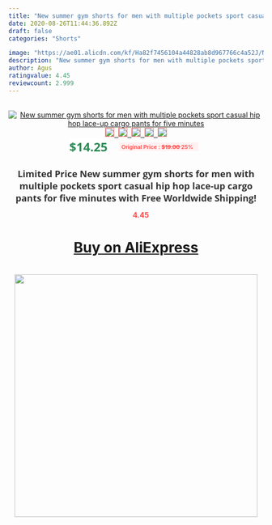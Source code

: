 ```yaml
---
title: "New summer gym shorts for men with multiple pockets sport casual hip hop lace-up cargo pants for five minutes"
date: 2020-08-26T11:44:36.892Z
draft: false
categories: "Shorts"

image: "https://ae01.alicdn.com/kf/Ha82f7456104a44828ab8d967766c4a52J/New-summer-gym-shorts-for-men-with-multiple-pockets-sport-casual-hip-hop-lace-up-cargo.jpg"
description: "New summer gym shorts for men with multiple pockets sport casual hip hop lace-up cargo pants for five minutes"
author: Agus
ratingvalue: 4.45
reviewcount: 2.999
---
```

<br>
<div style="text-align: center;">
<a href="https://s.click.aliexpress.com/e/_A8fC2h" target="_blank" rel="nofollow noopener noreferrer"><img alt="New summer gym shorts for men with multiple pockets sport casual hip hop lace-up cargo pants for five minutes" class="magnifier-image" src="https://ae01.alicdn.com/kf/Ha82f7456104a44828ab8d967766c4a52J/New-summer-gym-shorts-for-men-with-multiple-pockets-sport-casual-hip-hop-lace-up-cargo.jpg_640x640.jpg">
<br>
<img style="border:1px solid salmon" src="https://ae01.alicdn.com/kf/Ha82f7456104a44828ab8d967766c4a52J/New-summer-gym-shorts-for-men-with-multiple-pockets-sport-casual-hip-hop-lace-up-cargo.jpg_120x120.jpg">&nbsp;&nbsp;<img style="border:1px solid salmon" src="https://ae01.alicdn.com/kf/H2dd40fd6a9b646dc8cdff8480f6f41e3t/New-summer-gym-shorts-for-men-with-multiple-pockets-sport-casual-hip-hop-lace-up-cargo.jpg_120x120.jpg">&nbsp;&nbsp;<img style="border:1px solid salmon" src="https://ae01.alicdn.com/kf/H094f20ef40f64079b9497d2f2c70cfed8/New-summer-gym-shorts-for-men-with-multiple-pockets-sport-casual-hip-hop-lace-up-cargo.jpg_120x120.jpg">&nbsp;&nbsp;<img style="border:1px solid salmon" src="https://ae01.alicdn.com/kf/H7b6a69e337c14eba867820f7b45ad325z/New-summer-gym-shorts-for-men-with-multiple-pockets-sport-casual-hip-hop-lace-up-cargo.jpg_120x120.jpg">&nbsp;&nbsp;<img style="border:1px solid salmon" src="https://ae01.alicdn.com/kf/Had95a67ac6824082a3f966c3747596a5f/New-summer-gym-shorts-for-men-with-multiple-pockets-sport-casual-hip-hop-lace-up-cargo.jpg_120x120.jpg"></a></div><br0>
<div style="text-align: center;"><span style="background-color: white; border: 0px; box-sizing: border-box; color: seagreen; display: inline-block; font-family: &quot;open sans&quot; , &quot;arial&quot; , &quot;helvetica&quot; , sans-serif , &quot;heiti&quot;; font-size: 24px; font-stretch: inherit; font-weight: 700; line-height: inherit; margin: 0px 10px 0px 0px; padding: 0px; vertical-align: middle;">$14.25 </span>
<span style="background: rgb(255 , 241 , 241); border-radius: 3px; border: 0px; box-sizing: border-box; color: #ff4747; display: inline-block; font-family: inherit; font-size: 12px; font-stretch: inherit; font-style: inherit; font-variant: inherit; font-weight: 600; line-height: inherit; margin: 0px; padding: 2px 5px; transform: scale(0.9); vertical-align: middle;">Original Price : <b style="text-decoration: line-through;">$19.00 </b> 25%&nbsp;&nbsp;</span></div>
<h1 style="color: #333333; display: inline-block; font-family: &quot;open sans&quot; , &quot;arial&quot; , &quot;helvetica&quot; , sans-serif , &quot;heiti&quot;; font-size: 18px; font-stretch: inherit; font-weight: 700; text-align: center;">Limited Price New summer gym shorts for men with multiple pockets sport casual hip hop lace-up cargo pants for five minutes with Free Worldwide Shipping!</h1>
<div style="color: #ff4747; text-align: center;">
<img src="https://4.bp.blogspot.com/-M0ZcTcb-5uY/XleCXlxnR4I/AAAAAAAAAEc/OrjgMkXV1oMQFaCRZj5HQwOCBcu3w1FegCPcBGAYYCw/s1600/star.png" style="height: 15px;">&nbsp;<b>4.45</b></div>
<div class="button_cont" align="center"><a class="buynow_a" href="https://s.click.aliexpress.com/e/_A8fC2h" target="_blank" rel="nofollow noopener noreferrer"><H1>Buy on AliExpress</H1></a></div><br>
<div class="separator" style="clear: both; text-align: center;">
<img src="https://lh3.googleusercontent.com/-pTy5HemUv9M/XlePHvY0dAI/AAAAAAAAAE4/0nX5iRUoIWY8eMW9Dpxeirr157OZliDIgCLcBGAsYHQ/s1600/badge.gif" width="480">
</div>
